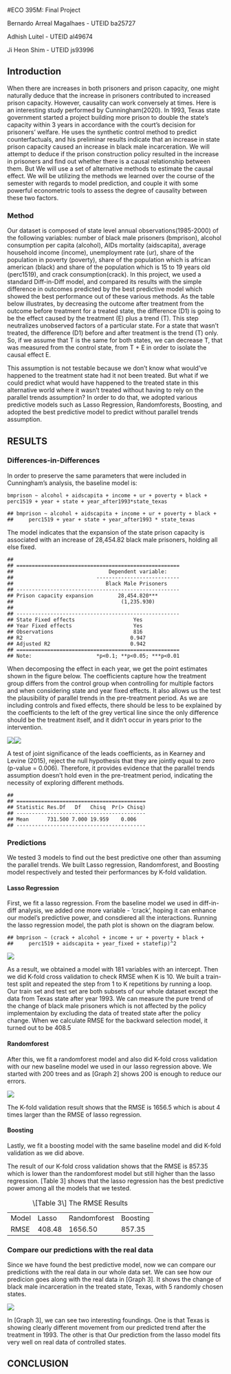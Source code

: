 \#ECO 395M: Final Project

Bernardo Arreal Magalhaes - UTEID ba25727

Adhish Luitel - UTEID al49674

Ji Heon Shim - UTEID js93996

Introduction
------------

When there are increases in both prisoners and prison capacity, one
might naturally deduce that the increase in prisoners contributed to
increased prison capacity. However, causality can work conversely at
times. Here is an interesting study performed by Cunningham(2020). In
1993, Texas state government started a project building more prison to
double the state’s capacity within 3 years in accordance with the
court’s decision for prisoners’ welfare. He uses the synthetic control
method to predict counterfactuals, and his preliminar results indicate
that an increase in state prison capacity caused an increase in black
male incarceration. We will attempt to deduce if the prison construction
policy resulted in the increase in prisoners and find out whether there
is a causal relationship between them. But We will use a set of
alternative methods to estimate the causal effect. We will be utilizing
the methods we learned over the course of the semester with regards to
model prediction, and couple it with some powerful econometric tools to
assess the degree of causality between these two factors.

### Method

Our dataset is composed of state level annual observations(1985-2000) of
the following variables: number of black male prisoners (bmprison),
alcohol consumption per capita (alcohol), AIDs mortality (aidscapita),
average household income (income), unemployment rate (ur), share of the
population in poverty (poverty), share of the population which is
african american (black) and share of the population which is 15 to 19
years old (perc1519), and crack consumption(crack). In this project, we
used a standard Diff-in-Diff model, and compared its results with the
simple difference in outcomes predicted by the best predictive model
which showed the best performance out of these various methods. As the
table below illustrates, by decreasing the outcome after treatment from
the outcome before treatment for a treated state, the difference (D1) is
going to be the effect caused by the treatment (E) plus a trend (T).
This step neutralizes unobserved factors of a particular state. For a
state that wasn’t treated, the difference (D1) before and after
treatment is the trend (T) only. So, if we assume that T is the same for
both states, we can decrease T, that was measured from the control
state, from T + E in order to isolate the causal effect E.

This assumption is not testable because we don’t know what would’ve
happened to the treatment state had it not been treated. But what if we
could predict what would have happened to the treated state in this
alternative world where it wasn’t treated without having to rely on the
parallel trends assumption? In order to do that, we adopted various
predictive models such as Lasso Regression, Randomforests, Boosting, and
adopted the best predictive model to predict without parallel trends
assumption.

RESULTS
-------

### Differences-in-Differences

In order to preserve the same parameters that were included in
Cunningham’s analysis, the baseline model is:

    bmprison ~ alcohol + aidscapita + income + ur + poverty + black + perc1519 + year + state + year_after1993*state_texas

    ## bmprison ~ alcohol + aidscapita + income + ur + poverty + black + 
    ##     perc1519 + year + state + year_after1993 * state_texas

The model indicates that the expansion of the state prison capacity is
associated with an increase of 28,454.82 black male prisoners, holding
all else fixed.

    ## 
    ## =====================================================
    ##                               Dependent variable:    
    ##                           ---------------------------
    ##                              Black Male Prisoners    
    ## -----------------------------------------------------
    ## Prison capacity expansion        28,454.820***       
    ##                                   (1,235.930)        
    ##                                                      
    ## -----------------------------------------------------
    ## State Fixed effects                   Yes            
    ## Year Fixed effects                    Yes            
    ## Observations                          816            
    ## R2                                   0.947           
    ## Adjusted R2                          0.942           
    ## =====================================================
    ## Note:                     *p<0.1; **p<0.05; ***p<0.01

When decomposing the effect in each year, we get the point estimates
shown in the figure below. The coefficients capture how the treatment
group differs from the control group when controlling for multiple
factors and when considering state and year fixed effects. It also
allows us the test the plausibility of parallel trends in the
pre-treatment period. As we are including controls and fixed effects,
there should be less to be explained by the coefficients to the left of
the grey vertical line since the only difference should be the treatment
itself, and it didn’t occur in years prior to the intervention.

![](Final_rmd-option1-_files/figure-markdown_strict/4.2.3-1.png)![](Final_rmd-option1-_files/figure-markdown_strict/4.2.3-2.png)

A test of joint significance of the leads coefficients, as in Kearney
and Levine (2015), reject the null hypothesis that they are jointly
equal to zero (p-value = 0.006). Therefore, it provides evidence that
the parallel trends assumption doesn’t hold even in the pre-treatment
period, indicating the necessity of exploring different methods.

    ## 
    ## ==========================================
    ## Statistic Res.Df   Df   Chisq  Pr(> Chisq)
    ## ------------------------------------------
    ## Mean      731.500 7.000 19.959    0.006   
    ## ------------------------------------------

### Predictions

We tested 3 models to find out the best predictive one other than
assuming the parallel trends. We built Lasso regression, Randomforest,
and Boosting model respectively and tested their performances by K-fold
validation.

#### Lasso Regression

First, we fit a lasso regression. From the baseline model we used in
diff-in-diff analysis, we added one more variable - ‘crack’, hoping it
can enhance our model’s predictive power, and consdiered all the
interactions. Running the lasso regression model, the path plot is shown
on the diagram below.

    ## bmprison ~ (crack + alcohol + income + ur + poverty + black + 
    ##     perc1519 + aidscapita + year_fixed + statefip)^2

![](Final_rmd-option1-_files/figure-markdown_strict/4.3.2-1.png)

As a result, we obtained a model with 181 variables with an intercept.
Then we did K-fold cross validation to check RMSE when K is 10. We built
a train-test split and repeated the step from 1 to K repetitions by
running a loop. Our train set and test set are both subsets of our whole
dataset except the data from Texas state after year 1993. We can measure
the pure trend of the change of black male prisoners which is not
affected by the policy implementaion by excluding the data of treated
state after the policy change. When we calculate RMSE for the backward
selection model, it turned out to be 408.5

#### Randomforest

After this, we fit a randomforest model and also did K-fold cross
validation with our new baseline model we used in our lasso regression
above. We started with 200 trees and as \[Graph 2\] shows 200 is enough
to reduce our errors.

![](Final_rmd-option1-_files/figure-markdown_strict/4.3.4-1.png)

The K-fold validation result shows that the RMSE is 1656.5 which is
about 4 times larger than the RMSE of lasso regression.

#### Boosting

Lastly, we fit a boosting model with the same baseline model and did
K-fold validation as we did above.

The result of our K-fold cross validation shows that the RMSE is 857.35
which is lower than the randomforest model but still higher than the
lasso regression. \[Table 3\] shows that the lasso regression has the
best predictive power among all the models that we tested.

<table class="table table-striped" style="margin-left: auto; margin-right: auto;">
<caption>
\[Table 3\] The RMSE Results
</caption>
<tbody>
<tr>
<td style="text-align:left;">
Model
</td>
<td style="text-align:left;">
Lasso
</td>
<td style="text-align:left;">
Randomforest
</td>
<td style="text-align:left;">
Boosting
</td>
</tr>
<tr>
<td style="text-align:left;">
RMSE
</td>
<td style="text-align:left;">
408.48
</td>
<td style="text-align:left;">
1656.50
</td>
<td style="text-align:left;">
857.35
</td>
</tr>
</tbody>
</table>

### Compare our predictions with the real data

Since we have found the best predictive model, now we can compare our
predictions with the real data in our whole data set. We can see how our
predicion goes along with the real data in \[Graph 3\]. It shows the
change of black male incarceration in the treated state, Texas, with 5
randomly chosen states.

![](Final_rmd-option1-_files/figure-markdown_strict/4.3.8-1.png)

In \[Graph 3\], we can see two interesting foundings. One is that Texas
is showing clearly different movement from our predicted trend after the
treatment in 1993. The other is that Our prediction from the lasso model
fits very well on real data of controlled states.

CONCLUSION
----------

